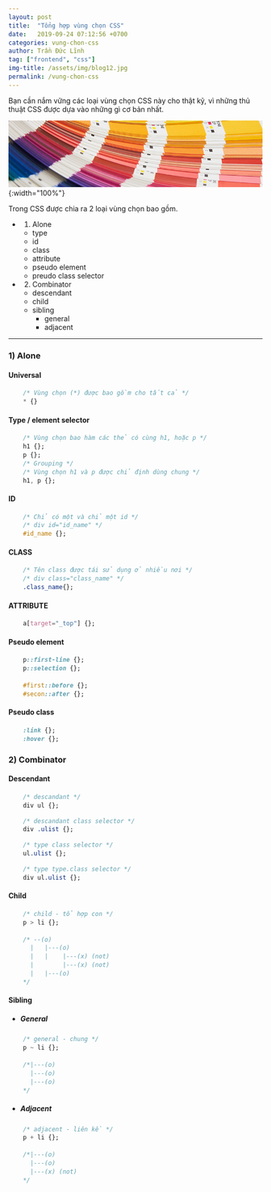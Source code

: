 ```yaml
---
layout: post
title:  "Tổng hợp vùng chọn CSS"
date:   2019-09-24 07:12:56 +0700
categories: vung-chon-css
author: Trần Đức Lĩnh
tag: ["frontend", "css"]
img-title: /assets/img/blog12.jpg
permalink: /vung-chon-css
---
```


Bạn cần nắm vững các loại vùng chọn CSS này cho thật kỹ, vì những thủ thuật CSS được dựa vào những gì cơ bản nhất.

![image-title-here](/assets/img/img-post/selector-css/selector-css.jpg){:width="100%"}

Trong CSS được chia ra 2 loại vùng chọn bao gồm.
* 1) Alone
    * type
    * id
    * class
    * attribute
    * pseudo element
    * preudo class selector
* 2) Combinator
    * descendant
    * child
    * sibling
        * general
        * adjacent

***

### 1) Alone

#### Universal

```css
    /* Vùng chọn (*) được bao gồm cho tất cả */
    * {}
```

#### Type / element selector

```css
    /* Vùng chọn bao hàm các thẻ có cùng h1, hoặc p */
    h1 {};
    p {};
    /* Grouping */
    /* Vùng chọn h1 và p được chỉ định dùng chung */
    h1, p {};
```

#### ID

```css
    /* Chỉ có một và chỉ một id */
    /* div id="id_name" */
    #id_name {};
```

#### CLASS

```css
    /* Tên class được tái sử dụng ở nhiều nơi */
    /* div class="class_name" */
    .class_name{};
```

#### ATTRIBUTE

```css
    a[target="_top"] {};
```

#### Pseudo element

```css
    p::first-line {};
    p::selection {};

    #first::before {};
    #secon::after {};
```

#### Pseudo class

```css
    :link {};
    :hover {};
```

### 2) Combinator

#### Descendant

```css
    /* descandant */
    div ul {};
```

```css
    /* descandant class selector */
    div .ulist {};
```

```css
    /* type class selector */
    ul.ulist {};
```

```css
    /* type type.class selector */
    div ul.ulist {};
```

#### Child

```css
    /* child - tổ hợp con */
    p > li {};

    /* --(o)
      |   |---(o)
      |   |    |---(x) (not)
      |        |---(x) (not)
      |   |---(o)
    */
```

#### Sibling

* ##### General

```css
    /* general - chung */
    p ~ li {};

    /*|---(o)
      |---(o)
      |---(o)
    */
```

* ##### Adjacent

```css
    /* adjacent - liên kề */
    p + li {};

    /*|---(o)
      |---(o)
      |---(x) (not)
    */
```
